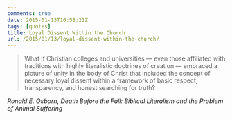 ```yaml
---
comments: true
date: 2015-01-13T16:58:21Z
tags: [quotes]
title: Loyal Dissent Within the Church
url: /2015/01/13/loyal-dissent-within-the-church/
---
```


<blockquote class="big">
  What if Christian colleges and universities &mdash; even those affiliated with traditions with highly literalistic doctrines of creation &mdash; embraced a picture of unity in the body of Christ that included the concept of necessary loyal dissent within a framework of basic respect, transparency, and honest searching for truth?
</blockquote>

<cite class="big">Ronald E. Osborn, *Death Before the Fall: Biblical Literalism and the Problem of Animal Suffering*</cite>
